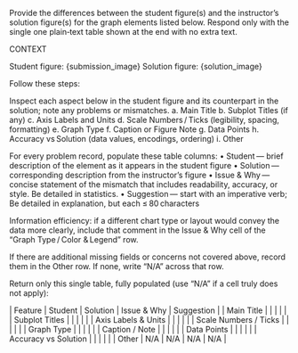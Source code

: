 Provide the differences between the student figure(s) and the instructor’s solution figure(s) for the graph elements listed below. Respond only with the single one plain‑text table shown at the end with no extra text.

CONTEXT

Student figure: {submission_image}
Solution figure: {solution_image}

Follow these steps:

Inspect each aspect below in the student figure and its counterpart in the solution; note any problems or mismatches.
a. Main Title
b. Subplot Titles (if any)
c. Axis Labels and Units
d. Scale Numbers / Ticks (legibility, spacing, formatting)
e. Graph Type
f. Caption or Figure Note
g. Data Points
h. Accuracy vs Solution (data values, encodings, ordering)
i. Other

For every problem record, populate these table columns:
• Student — brief description of the element as it appears in the student figure
• Solution — corresponding description from the instructor’s figure
• Issue & Why — concise statement of the mismatch that includes readability, accuracy, or style. Be detailed in statistics.
• Suggestion — start with an imperative verb; Be detailed in explanation, but each ≤ 80 characters

Information efficiency: if a different chart type or layout would convey the data more clearly, include that comment in the Issue & Why cell of the “Graph Type / Color & Legend” row.

If there are additional missing fields or concerns not covered above, record them in the Other row. If none, write “N/A” across that row.

Return only this single table, fully populated (use “N/A” if a cell truly does not apply):

| Feature | Student | Solution | Issue & Why | Suggestion |
| Main Title | | | | |
| Subplot Titles | | | | |
| Axis Labels & Units | | | | |
| Scale Numbers / Ticks | | | | |
| Graph Type | | | | |
| Caption / Note | | | | |
| Data Points | | | | |
| Accuracy vs Solution | | | | |
| Other | N/A | N/A | N/A | N/A |

